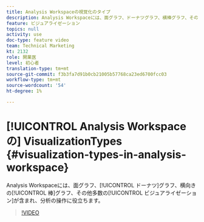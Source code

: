 ```yaml
---
title: Analysis Workspaceの視覚化のタイプ
description: Analysis Workspaceには、面グラフ、ドーナツグラフ、横棒グラフ、その他多数のビジュアライゼーションが含まれており、分析に役立ちます。
feature: ビジュアライゼーション
topics: null
activity: use
doc-type: feature video
team: Technical Marketing
kt: 2132
role: 開業医
level: 初心者
translation-type: tm+mt
source-git-commit: f3b3fa7d91b0cb21005b57768ca23ed6700fcc03
workflow-type: tm+mt
source-wordcount: '54'
ht-degree: 1%

---
```



# [!UICONTROL Analysis Workspaceの] VisualizationTypes  {#visualization-types-in-analysis-workspace}

Analysis Workspaceには、面グラフ、[!UICONTROL ドーナツ]グラフ、横向きの[!UICONTROL 棒]グラフ、その他多数の[!UICONTROL ビジュアライゼーション]が含まれ、分析の操作に役立ちます。

>[!VIDEO](https://video.tv.adobe.com/v/23994/?quality=12)
